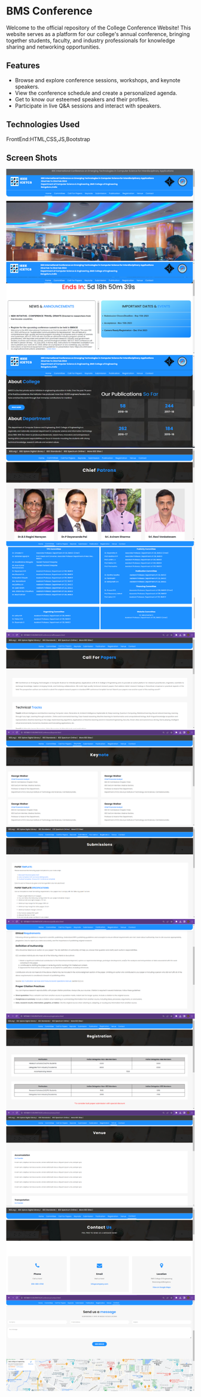 
# BMS Conference

Welcome to the official repository of the College Conference Website! This website serves as a platform for our college's annual conference, bringing together students, faculty, and industry professionals for knowledge sharing and networking opportunities.

## Features
- Browse and explore conference sessions, workshops, and keynote speakers.
- View the conference schedule and create a personalized agenda.
- Get to know our esteemed speakers and their profiles.
- Participate in live Q&A sessions and interact with speakers.



## Technologies Used

FrontEnd:HTML,CSS,JS,Bootstrap




## Screen Shots

![Alt text](./ss/ss1.png?raw=true "Optional Title")
![Alt text](./ss/ss2.png?raw=true "Optional Title")
![Alt text](./ss/ss3.png?raw=true "Optional Title")
![Alt text](./ss/ss4.png?raw=true "Optional Title")
![Alt text](./ss/ss5.png?raw=true "Optional Title")
![Alt text](./ss/ss6.png?raw=true "Optional Title")
![Alt text](./ss/ss7.png?raw=true "Optional Title")
![Alt text](./ss/ss8.png?raw=true "Optional Title")
![Alt text](./ss/ss9.png?raw=true "Optional Title")
![Alt text](./ss/ss10.png?raw=true "Optional Title")
![Alt text](./ss/ss11.png?raw=true "Optional Title")
![Alt text](./ss/ss12.png?raw=true "Optional Title")
![Alt text](./ss/ss13.png?raw=true "Optional Title")

